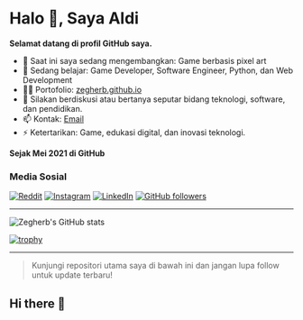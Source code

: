 # Halo 👋, Saya Aldi

**Selamat datang di profil GitHub saya.**

- 🔭 Saat ini saya sedang mengembangkan: Game berbasis pixel art
- 🌱 Sedang belajar: Game Developer, Software Engineer, Python, dan Web Development
- 👨‍💻 Portofolio: [zegherb.github.io](https://zegherb.github.io)
- 💬 Silakan berdiskusi atau bertanya seputar bidang teknologi, software, dan pendidikan.
- 📫 Kontak: [Email](mailto:aldyansyahombi@email.com)
- ⚡ Ketertarikan: Game, edukasi digital, dan inovasi teknologi.

**Sejak Mei 2021 di GitHub**

### Media Sosial

[![Reddit](https://img.shields.io/badge/Reddit-orange?logo=reddit)](https://www.reddit.com/user/WolverineInfinite670)
[![Instagram](https://img.shields.io/badge/Instagram-E4405F?logo=instagram&logoColor=white)](https://instagram.com/aldiansyahombi)
[![LinkedIn](https://img.shields.io/badge/LinkedIn-blue?logo=linkedin)](https://linkedin.com/in/aldyansyah-ombi-31207b323)
[![GitHub followers](https://img.shields.io/github/followers/zegherb?label=Follow&style=social)](https://github.com/zegherb)

---

![Zegherb's GitHub stats](https://github-readme-stats.vercel.app/api?username=zegherb&show_icons=true&theme=radical)

[![trophy](https://github-profile-trophy.vercel.app/?username=zegherb&theme=onedark)](https://github.com/ryo-ma/github-profile-trophy)

---

> Kunjungi repositori utama saya di bawah ini dan jangan lupa follow untuk update terbaru!
## Hi there 👋
